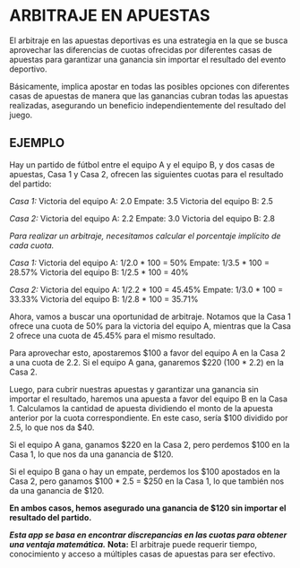 # **ARBITRAJE EN APUESTAS**

El arbitraje en las apuestas deportivas es una estrategia en la que se busca aprovechar las diferencias de cuotas ofrecidas por diferentes casas de apuestas para garantizar una ganancia sin importar el resultado del evento deportivo. 

Básicamente, implica apostar en todas las posibles opciones con diferentes casas de apuestas de manera que las ganancias cubran todas las apuestas realizadas, asegurando un beneficio independientemente del resultado del juego.



## **EJEMPLO**

Hay un partido de fútbol entre el equipo A y el equipo B, y dos casas de apuestas, Casa 1 y Casa 2, ofrecen las siguientes cuotas para el resultado del partido:

*Casa 1:*
Victoria del equipo A: 2.0
Empate: 3.5
Victoria del equipo B: 2.5

*Casa 2:*
Victoria del equipo A: 2.2
Empate: 3.0
Victoria del equipo B: 2.8

*Para realizar un arbitraje, necesitamos calcular el porcentaje implícito de cada cuota.*

*Casa 1:*
Victoria del equipo A: 1/2.0 * 100 = 50%
Empate: 1/3.5 * 100 = 28.57%
Victoria del equipo B: 1/2.5 * 100 = 40%

*Casa 2:*
Victoria del equipo A: 1/2.2 * 100 = 45.45%
Empate: 1/3.0 * 100 = 33.33%
Victoria del equipo B: 1/2.8 * 100 = 35.71%

Ahora, vamos a buscar una oportunidad de arbitraje. Notamos que la Casa 1 ofrece una cuota de 50% para la victoria del equipo A, mientras que la Casa 2 ofrece una cuota de 45.45% para el mismo resultado. 

Para aprovechar esto, apostaremos $100 a favor del equipo A en la Casa 2 a una cuota de 2.2. Si el equipo A gana, ganaremos $220 (100 * 2.2) en la Casa 2.

Luego, para cubrir nuestras apuestas y garantizar una ganancia sin importar el resultado, haremos una apuesta a favor del equipo B en la Casa 1. 
Calculamos la cantidad de apuesta dividiendo el monto de la apuesta anterior por la cuota correspondiente. En este caso, sería $100 dividido por 2.5, lo que nos da $40.

Si el equipo A gana, ganamos $220 en la Casa 2, pero perdemos $100 en la Casa 1, lo que nos da una ganancia de $120.

Si el equipo B gana o hay un empate, perdemos los $100 apostados en la Casa 2, pero ganamos $100 * 2.5 = $250 en la Casa 1, lo que también nos da una ganancia de $120.

**En ambos casos, hemos asegurado una ganancia de $120 sin importar el resultado del partido.**



***Esta app se basa en encontrar discrepancias en las cuotas para obtener una ventaja matemática.***
**Nota:** El arbitraje puede requerir tiempo, conocimiento y acceso a múltiples casas de apuestas para ser efectivo.


